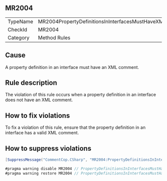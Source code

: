 ## MR2004

<table>
<tr>
  <td>TypeName</td>
  <td>MR2004PropertyDefinitionsInInterfacesMustHaveXMLComment</td>
</tr>
<tr>
  <td>CheckId</td>
  <td>MR2004</td>
</tr>
<tr>
  <td>Category</td>
  <td>Method Rules</td>
</tr>
</table>

## Cause

A property definition in an interface must have an XML comment.

## Rule description

The violation of this rule occurs when a property definition in an interface does not have an XML comment.

## How to fix violations

To fix a violation of this rule, ensure that the property definition in an interface has a valid XML comment.

## How to suppress violations

```csharp
[SuppressMessage("CommentCop.CSharp", "MR2004:PropertyDefinitionsInInterfacesMustHaveXMLComment", Justification = "Reviewed.")]
```

```csharp
#pragma warning disable MR2004 // PropertyDefinitionsInInterfacesMustHaveXMLComment
#pragma warning restore MR2004 // PropertyDefinitionsInInterfacesMustHaveXMLComment
```